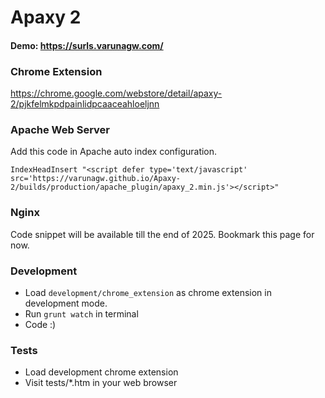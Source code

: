 # Apaxy 2

#### Demo: https://surls.varunagw.com/

### Chrome Extension
https://chrome.google.com/webstore/detail/apaxy-2/pjkfelmkpdpainlidpcaaceahloeljnn

### Apache Web Server
Add this code in Apache auto index configuration.

```IndexHeadInsert "<script defer type='text/javascript' src='https://varunagw.github.io/Apaxy-2/builds/production/apache_plugin/apaxy_2.min.js'></script>"```

### Nginx

Code snippet will be available till the end of 2025. Bookmark this page for now.

### Development

- Load `development/chrome_extension` as chrome extension in development mode.
- Run `grunt watch` in terminal
- Code :)

### Tests

- Load development chrome extension
- Visit tests/*.htm in your web browser
